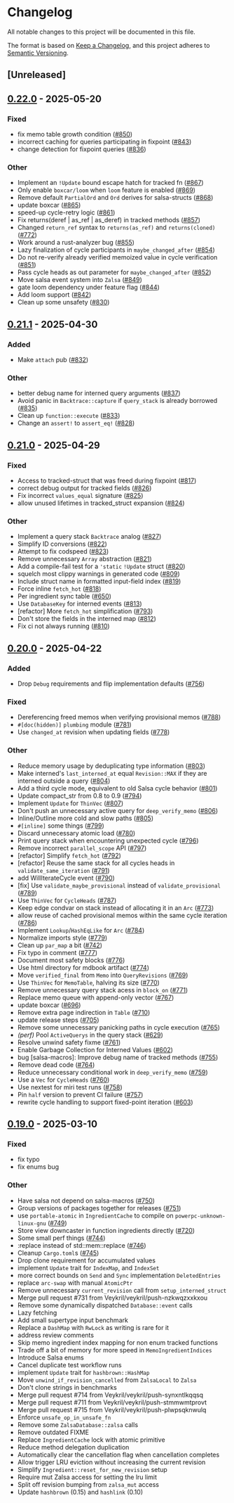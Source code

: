 # Changelog

All notable changes to this project will be documented in this file.

The format is based on [Keep a Changelog](https://keepachangelog.com/en/1.0.0/),
and this project adheres to [Semantic Versioning](https://semver.org/spec/v2.0.0.html).

## [Unreleased]

## [0.22.0](https://github.com/MichaReiser/salsa/compare/salsa-v0.21.1...salsa-v0.22.0) - 2025-05-20

### Fixed

- fix memo table growth condition ([#850](https://github.com/MichaReiser/salsa/pull/850))
- incorrect caching for queries participating in fixpoint ([#843](https://github.com/MichaReiser/salsa/pull/843))
- change detection for fixpoint queries ([#836](https://github.com/MichaReiser/salsa/pull/836))

### Other

- Implement an `!Update` bound escape hatch for tracked fn ([#867](https://github.com/MichaReiser/salsa/pull/867))
- Only enable `boxcar/loom` when `loom` feature is enabled ([#869](https://github.com/MichaReiser/salsa/pull/869))
- Remove default `PartialOrd` and `Ord` derives for salsa-structs ([#868](https://github.com/MichaReiser/salsa/pull/868))
- update boxcar ([#865](https://github.com/MichaReiser/salsa/pull/865))
- speed-up cycle-retry logic ([#861](https://github.com/MichaReiser/salsa/pull/861))
- Fix returns(deref | as_ref | as_deref) in tracked methods ([#857](https://github.com/MichaReiser/salsa/pull/857))
- Changed `return_ref` syntax to `returns(as_ref)` and `returns(cloned)` ([#772](https://github.com/MichaReiser/salsa/pull/772))
- Work around a rust-analyzer bug ([#855](https://github.com/MichaReiser/salsa/pull/855))
- Lazy finalization of cycle participants in `maybe_changed_after` ([#854](https://github.com/MichaReiser/salsa/pull/854))
- Do not re-verify already verified memoized value in cycle verification ([#851](https://github.com/MichaReiser/salsa/pull/851))
- Pass cycle heads as out parameter for `maybe_changed_after` ([#852](https://github.com/MichaReiser/salsa/pull/852))
- Move salsa event system into `Zalsa` ([#849](https://github.com/MichaReiser/salsa/pull/849))
- gate loom dependency under feature flag ([#844](https://github.com/MichaReiser/salsa/pull/844))
- Add loom support ([#842](https://github.com/MichaReiser/salsa/pull/842))
- Clean up some unsafety ([#830](https://github.com/MichaReiser/salsa/pull/830))

## [0.21.1](https://github.com/salsa-rs/salsa/compare/salsa-v0.21.0...salsa-v0.21.1) - 2025-04-30

### Added

- Make `attach` pub ([#832](https://github.com/salsa-rs/salsa/pull/832))

### Other

- better debug name for interned query arguments ([#837](https://github.com/salsa-rs/salsa/pull/837))
- Avoid panic in `Backtrace::capture` if `query_stack` is already borrowed ([#835](https://github.com/salsa-rs/salsa/pull/835))
- Clean up `function::execute` ([#833](https://github.com/salsa-rs/salsa/pull/833))
- Change an `assert!` to `assert_eq!` ([#828](https://github.com/salsa-rs/salsa/pull/828))

## [0.21.0](https://github.com/salsa-rs/salsa/compare/salsa-v0.20.0...salsa-v0.21.0) - 2025-04-29

### Fixed

- Access to tracked-struct that was freed during fixpoint ([#817](https://github.com/salsa-rs/salsa/pull/817))
- correct debug output for tracked fields ([#826](https://github.com/salsa-rs/salsa/pull/826))
- Fix incorrect `values_equal` signature ([#825](https://github.com/salsa-rs/salsa/pull/825))
- allow unused lifetimes in tracked_struct expansion ([#824](https://github.com/salsa-rs/salsa/pull/824))

### Other

- Implement a query stack `Backtrace` analog ([#827](https://github.com/salsa-rs/salsa/pull/827))
- Simplify ID conversions ([#822](https://github.com/salsa-rs/salsa/pull/822))
- Attempt to fix codspeed ([#823](https://github.com/salsa-rs/salsa/pull/823))
- Remove unnecessary `Array` abstraction ([#821](https://github.com/salsa-rs/salsa/pull/821))
- Add a compile-fail test for a `'static` `!Update` struct ([#820](https://github.com/salsa-rs/salsa/pull/820))
- squelch most clippy warnings in generated code ([#809](https://github.com/salsa-rs/salsa/pull/809))
- Include struct name in formatted input-field index ([#819](https://github.com/salsa-rs/salsa/pull/819))
- Force inline `fetch_hot` ([#818](https://github.com/salsa-rs/salsa/pull/818))
- Per ingredient sync table ([#650](https://github.com/salsa-rs/salsa/pull/650))
- Use `DatabaseKey` for interned events ([#813](https://github.com/salsa-rs/salsa/pull/813))
- [refactor] More `fetch_hot` simplification ([#793](https://github.com/salsa-rs/salsa/pull/793))
- Don't store the fields in the interned map ([#812](https://github.com/salsa-rs/salsa/pull/812))
- Fix ci not always running ([#810](https://github.com/salsa-rs/salsa/pull/810))

## [0.20.0](https://github.com/salsa-rs/salsa/compare/salsa-v0.19.0...salsa-v0.20.0) - 2025-04-22

### Added

- Drop `Debug` requirements and flip implementation defaults ([#756](https://github.com/salsa-rs/salsa/pull/756))

### Fixed

- Dereferencing freed memos when verifying provisional memos ([#788](https://github.com/salsa-rs/salsa/pull/788))
- `#[doc(hidden)]` `plumbing` module ([#781](https://github.com/salsa-rs/salsa/pull/781))
- Use `changed_at` revision when updating fields ([#778](https://github.com/salsa-rs/salsa/pull/778))

### Other

- Reduce memory usage by deduplicating type information ([#803](https://github.com/salsa-rs/salsa/pull/803))
- Make interned's `last_interned_at` equal `Revision::MAX` if they are interned outside a query ([#804](https://github.com/salsa-rs/salsa/pull/804))
- Add a third cycle mode, equivalent to old Salsa cycle behavior ([#801](https://github.com/salsa-rs/salsa/pull/801))
- Update compact_str from 0.8 to 0.9 ([#794](https://github.com/salsa-rs/salsa/pull/794))
- Implement `Update` for `ThinVec` ([#807](https://github.com/salsa-rs/salsa/pull/807))
- Don't push an unnecessary active query for `deep_verify_memo` ([#806](https://github.com/salsa-rs/salsa/pull/806))
- Inline/Outline more cold and slow paths ([#805](https://github.com/salsa-rs/salsa/pull/805))
- `#[inline]` some things ([#799](https://github.com/salsa-rs/salsa/pull/799))
- Discard unnecessary atomic load ([#780](https://github.com/salsa-rs/salsa/pull/780))
- Print query stack when encountering unexpected cycle ([#796](https://github.com/salsa-rs/salsa/pull/796))
- Remove incorrect `parallel_scope` API ([#797](https://github.com/salsa-rs/salsa/pull/797))
- [refactor] Simplify `fetch_hot` ([#792](https://github.com/salsa-rs/salsa/pull/792))
- [refactor] Reuse the same stack for all cycles heads in `validate_same_iteration` ([#791](https://github.com/salsa-rs/salsa/pull/791))
- add WillIterateCycle event ([#790](https://github.com/salsa-rs/salsa/pull/790))
- [fix] Use `validate_maybe_provisional` instead of `validate_provisional` ([#789](https://github.com/salsa-rs/salsa/pull/789))
- Use `ThinVec` for `CycleHeads` ([#787](https://github.com/salsa-rs/salsa/pull/787))
- Keep edge condvar on stack instead of allocating it in an `Arc` ([#773](https://github.com/salsa-rs/salsa/pull/773))
- allow reuse of cached provisional memos within the same cycle iteration ([#786](https://github.com/salsa-rs/salsa/pull/786))
- Implement `Lookup`/`HashEqLike` for `Arc` ([#784](https://github.com/salsa-rs/salsa/pull/784))
- Normalize imports style ([#779](https://github.com/salsa-rs/salsa/pull/779))
- Clean up `par_map` a bit ([#742](https://github.com/salsa-rs/salsa/pull/742))
- Fix typo in comment ([#777](https://github.com/salsa-rs/salsa/pull/777))
- Document most safety blocks ([#776](https://github.com/salsa-rs/salsa/pull/776))
- Use html directory for mdbook artifact ([#774](https://github.com/salsa-rs/salsa/pull/774))
- Move `verified_final` from `Memo` into `QueryRevisions` ([#769](https://github.com/salsa-rs/salsa/pull/769))
- Use `ThinVec` for `MemoTable`, halving its size ([#770](https://github.com/salsa-rs/salsa/pull/770))
- Remove unnecessary query stack acess in `block_on` ([#771](https://github.com/salsa-rs/salsa/pull/771))
- Replace memo queue with append-only vector ([#767](https://github.com/salsa-rs/salsa/pull/767))
- update boxcar ([#696](https://github.com/salsa-rs/salsa/pull/696))
- Remove extra page indirection in `Table` ([#710](https://github.com/salsa-rs/salsa/pull/710))
- update release steps ([#705](https://github.com/salsa-rs/salsa/pull/705))
- Remove some unnecessary panicking paths in cycle execution ([#765](https://github.com/salsa-rs/salsa/pull/765))
- *(perf)* Pool `ActiveQuerys` in the query stack ([#629](https://github.com/salsa-rs/salsa/pull/629))
- Resolve unwind safety fixme ([#761](https://github.com/salsa-rs/salsa/pull/761))
- Enable Garbage Collection for Interned Values ([#602](https://github.com/salsa-rs/salsa/pull/602))
- bug [salsa-macros]: Improve debug name of tracked methods ([#755](https://github.com/salsa-rs/salsa/pull/755))
- Remove dead code ([#764](https://github.com/salsa-rs/salsa/pull/764))
- Reduce unnecessary conditional work in `deep_verify_memo` ([#759](https://github.com/salsa-rs/salsa/pull/759))
- Use a `Vec` for `CycleHeads` ([#760](https://github.com/salsa-rs/salsa/pull/760))
- Use nextest for miri test runs ([#758](https://github.com/salsa-rs/salsa/pull/758))
- Pin `half` version to prevent CI failure ([#757](https://github.com/salsa-rs/salsa/pull/757))
- rewrite cycle handling to support fixed-point iteration ([#603](https://github.com/salsa-rs/salsa/pull/603))

## [0.19.0](https://github.com/salsa-rs/salsa/compare/salsa-v0.18.0...salsa-v0.19.0) - 2025-03-10

### Fixed

- fix typo
- fix enums bug

### Other

- Have salsa not depend on salsa-macros ([#750](https://github.com/salsa-rs/salsa/pull/750))
- Group versions of packages together for releases ([#751](https://github.com/salsa-rs/salsa/pull/751))
- use `portable-atomic` in `IngredientCache` to compile on `powerpc-unknown-linux-gnu` ([#749](https://github.com/salsa-rs/salsa/pull/749))
- Store view downcaster in function ingredients directly ([#720](https://github.com/salsa-rs/salsa/pull/720))
- Some small perf things ([#744](https://github.com/salsa-rs/salsa/pull/744))
- :replace instead of std::mem::replace ([#746](https://github.com/salsa-rs/salsa/pull/746))
- Cleanup `Cargo.toml`s ([#745](https://github.com/salsa-rs/salsa/pull/745))
- Drop clone requirement for accumulated values
- implement `Update` trait for `IndexMap`, and `IndexSet`
- more correct bounds on `Send` and `Sync` implementation `DeletedEntries`
- replace `arc-swap` with manual `AtomicPtr`
- Remove unnecessary `current_revision` call from `setup_interned_struct`
- Merge pull request #731 from Veykril/veykril/push-nzkwqzxxkxou
- Remove some dynamically dispatched `Database::event` calls
- Lazy fetching
- Add small supertype input benchmark
- Replace a `DashMap` with `RwLock` as writing is rare for it
- address review comments
- Skip memo ingredient index mapping for non enum tracked functions
- Trade off a bit of memory for more speed in `MemoIngredientIndices`
- Introduce Salsa enums
- Cancel duplicate test workflow runs
- implement `Update` trait for `hashbrown::HashMap`
- Move `unwind_if_revision_cancelled` from `ZalsaLocal` to `Zalsa`
- Don't clone strings in benchmarks
- Merge pull request #714 from Veykril/veykril/push-synxntlkqqsq
- Merge pull request #711 from Veykril/veykril/push-stmmwmtprovt
- Merge pull request #715 from Veykril/veykril/push-plwpsqknwulq
- Enforce `unsafe_op_in_unsafe_fn`
- Remove some `ZalsaDatabase::zalsa` calls
- Remove outdated FIXME
- Replace `IngredientCache` lock with atomic primitive
- Reduce method delegation duplication
- Automatically clear the cancellation flag when cancellation completes
- Allow trigger LRU eviction without increasing the current revision
- Simplify `Ingredient::reset_for_new_revision` setup
- Require mut Zalsa access for setting the lru limit
- Split off revision bumping from `zalsa_mut` access
- Update `hashbrown` (0.15) and `hashlink` (0.10)
